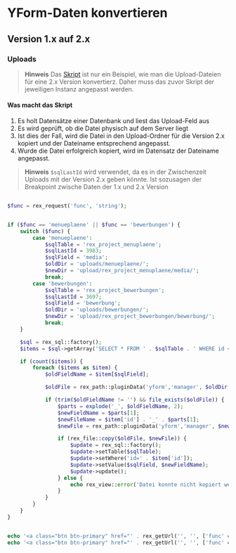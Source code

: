 # YForm-Daten konvertieren

## Version 1.x auf 2.x

### Uploads

> **Hinweis** Das [Skript](#skript) ist nur ein Beispiel, wie man die Upload-Dateien für eine 2.x Version konvertierz. Daher muss das zuvor Skript der jeweiligen Instanz angepasst werden.

#### Was macht das Skript

1. Es holt Datensätze einer Datenbank und liest das Upload-Feld aus
2. Es wird geprüft, ob die Datei physisch auf dem Server liegt
3. Ist dies der Fall, wird die Datei in den Upload-Ordner für die Version 2.x kopiert und der Dateiname entsprechend angepasst.
4. Wurde die Datei erfolgreich kopiert, wird im Datensatz der Dateiname angepasst.

> **Hinweis** `$sqlLastId` wird verwendet, da es in der Zwischenzeit Uploads mit der Version 2.x geben könnte. Ist sozusagen der Breakpoint zwische Daten der 1.x und 2.x Version


<a name="skript"></a>

```php

$func = rex_request('func', 'string');


if ($func == 'menueplaene' || $func == 'bewerbungen') {
    switch ($func) {
        case 'menueplaene':
            $sqlTable = 'rex_project_menuplaene';
            $sqlLastId = 3983;
            $sqlField = 'media';
            $oldDir = 'uploads/menueplaene/';
            $newDir = 'upload/rex_project_menuplaene/media/';
            break;
        case 'bewerbungen':
            $sqlTable = 'rex_project_bewerbungen';
            $sqlLastId = 3697;
            $sqlField = 'bewerbung';
            $oldDir = 'uploads/bewerbungen/';
            $newDir = 'upload/rex_project_bewerbungen/bewerbung/';
            break;
    }

    $sql = rex_sql::factory();
    $items = $sql->getArray('SELECT * FROM ' . $sqlTable . ' WHERE id <= ' . $sqlLastId);

    if (count($items)) {
        foreach ($items as $item) {
            $oldFieldName = $item[$sqlField];

            $oldFile = rex_path::pluginData('yform','manager', $oldDir . $oldFieldName);

            if (trim($oldFieldName != '') && file_exists($oldFile)) {
                $parts = explode('_', $oldFieldName, 2);
                $newFieldName = $parts[1];
                $newFileName = $item['id'] . '_' . $parts[1];
                $newFile = rex_path::pluginData('yform','manager', $newDir . $newFileName);

                if (rex_file::copy($oldFile, $newFile)) {
                    $update = rex_sql::factory();
                    $update->setTable($sqlTable);
                    $update->setWhere('id=' . $item['id']);
                    $update->setValue($sqlField, $newFieldName);
                    $update->update();
                } else {
                    echo rex_view::error('Datei konnte nicht kopiert werden. <br />Alt: ' . $oldFile . '<br />Neu: ' . $newFile);
                }
            }
        }
    }
}


echo '<a class="btn btn-primary" href="' . rex_getUrl('', '', ['func' => 'menueplaene']) . '">Menüpläne aktualisieren</a>';
echo '<a class="btn btn-primary" href="' . rex_getUrl('', '', ['func' => 'bewerbungen']) . '">Bewerbungen aktualisieren</a>';
```
